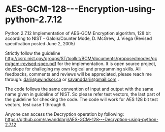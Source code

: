# AES-GCM-128---Encryption-using-python-2.7.12
Python 2.7.12 Implementation of AES-GCM Encryption algorithm, 128 bit according to NIST - Galois/Counter Mode, D. McGrew, J. Viega  (Revised specifcation posted June 2, 2005)

Strictly follow the guideline http://csrc.nist.gov/groups/ST/toolkit/BCM/documents/proposedmodes/gcm/gcm-revised-spec.pdf for the implementation.
It is open source project, develope for challeging my own logical and programming skills. All feedbacks, comments and reviews will be appreciated, please reach me through: darji@uwindsor.ca or savanddarji@gmail.com .

The code follows the same convention of input and output with the same name given in guideline of NIST. So please refer test vectors, the last part of the guideline for checking the code. The code will work for AES 128 bit test vectors, test case 1 through 6.

Anyone can access the Decryption operation by following: https://github.com/savanddarji/AES-GCM-128---Decryption-using-python-2.7.12
